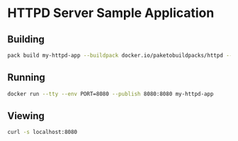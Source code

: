 # HTTPD Server Sample Application

## Building

```bash
pack build my-httpd-app --buildpack docker.io/paketobuildpacks/httpd --builder paketobuildpacks/builder:full
```

## Running

```bash
docker run --tty --env PORT=8080 --publish 8080:8080 my-httpd-app
```

## Viewing

```bash
curl -s localhost:8080
```
